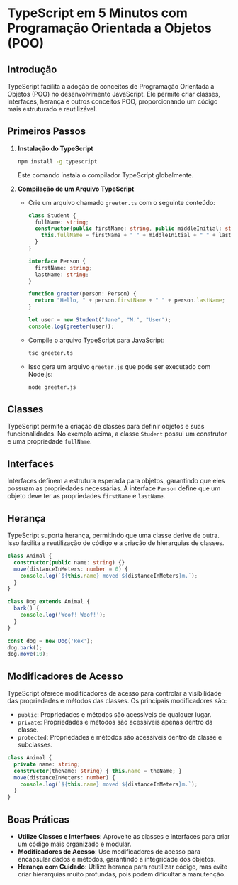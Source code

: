 
# TypeScript em 5 Minutos com Programação Orientada a Objetos (POO)

## Introdução

TypeScript facilita a adoção de conceitos de Programação Orientada a Objetos (POO) no desenvolvimento JavaScript. Ele permite criar classes, interfaces, herança e outros conceitos POO, proporcionando um código mais estruturado e reutilizável.

## Primeiros Passos

1. **Instalação do TypeScript**
   ```bash
   npm install -g typescript
   ```
   Este comando instala o compilador TypeScript globalmente.

2. **Compilação de um Arquivo TypeScript**
   - Crie um arquivo chamado `greeter.ts` com o seguinte conteúdo:
     ```typescript
     class Student {
       fullName: string;
       constructor(public firstName: string, public middleInitial: string, public lastName: string) {
         this.fullName = firstName + " " + middleInitial + " " + lastName;
       }
     }

     interface Person {
       firstName: string;
       lastName: string;
     }

     function greeter(person: Person) {
       return "Hello, " + person.firstName + " " + person.lastName;
     }

     let user = new Student("Jane", "M.", "User");
     console.log(greeter(user));
     ```
   - Compile o arquivo TypeScript para JavaScript:
     ```bash
     tsc greeter.ts
     ```
   - Isso gera um arquivo `greeter.js` que pode ser executado com Node.js:
     ```bash
     node greeter.js
     ```

## Classes

TypeScript permite a criação de classes para definir objetos e suas funcionalidades. No exemplo acima, a classe `Student` possui um construtor e uma propriedade `fullName`.

## Interfaces

Interfaces definem a estrutura esperada para objetos, garantindo que eles possuam as propriedades necessárias. A interface `Person` define que um objeto deve ter as propriedades `firstName` e `lastName`.

## Herança

TypeScript suporta herança, permitindo que uma classe derive de outra. Isso facilita a reutilização de código e a criação de hierarquias de classes.

```typescript
class Animal {
  constructor(public name: string) {}
  move(distanceInMeters: number = 0) {
    console.log(`${this.name} moved ${distanceInMeters}m.`);
  }
}

class Dog extends Animal {
  bark() {
    console.log('Woof! Woof!');
  }
}

const dog = new Dog('Rex');
dog.bark();
dog.move(10);
```

## Modificadores de Acesso

TypeScript oferece modificadores de acesso para controlar a visibilidade das propriedades e métodos das classes. Os principais modificadores são:

- `public`: Propriedades e métodos são acessíveis de qualquer lugar.
- `private`: Propriedades e métodos são acessíveis apenas dentro da classe.
- `protected`: Propriedades e métodos são acessíveis dentro da classe e subclasses.

```typescript
class Animal {
  private name: string;
  constructor(theName: string) { this.name = theName; }
  move(distanceInMeters: number) {
    console.log(`${this.name} moved ${distanceInMeters}m.`);
  }
}
```

## Boas Práticas

- **Utilize Classes e Interfaces**: Aproveite as classes e interfaces para criar um código mais organizado e modular.
- **Modificadores de Acesso**: Use modificadores de acesso para encapsular dados e métodos, garantindo a integridade dos objetos.
- **Herança com Cuidado**: Utilize herança para reutilizar código, mas evite criar hierarquias muito profundas, pois podem dificultar a manutenção.
